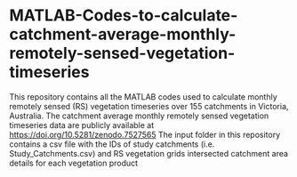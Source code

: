 # MATLAB-Codes-to-calculate-catchment-average-monthly-remotely-sensed-vegetation-timeseries
This repository contains all the MATLAB codes used to calculate monthly remotely sensed (RS) vegetation timeseries over 155 catchments in Victoria, Australia. The catchment average monthly remotely sensed vegetation timeseries data are publicly available at https://doi.org/10.5281/zenodo.7527565
The input folder in this repository contains a csv file with the IDs of study catchments (i.e. Study_Catchments.csv) and RS vegetation grids intersected catchment area details for each vegetation product
